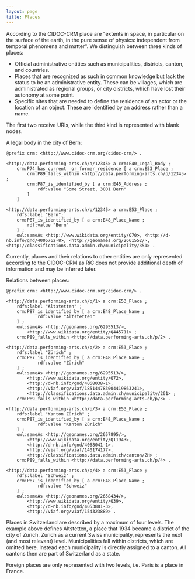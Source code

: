 ```yaml
---
layout: page
title: Places
---
```


According to the CIDOC-CRM place are "extents in space, in particular on the surface of the earth, in the pure sense of physics: independent from temporal phenomena and matter". We distinguish between three kinds of places:

* Official administrative entities such as municipalities, districts, canton, and countries.
* Places that are recognized as such in common knowledge but lack the status to be an administrative entity. These can be villages, which are administrated as regional groups, or city districts, which have lost their autonomy at some point.
* Specific sites that are needed to define the residence of an actor or the location of an object. These are identified by an address rather than a name.

The first two receive URIs, while the third kind is represented with blank nodes.

A legal body in the city of Bern:

```ttl
@prefix crm: <http://www.cidoc-crm.org/cidoc-crm/> .

<http://data.performing-arts.ch/a/12345> a crm:E40_Legal_Body ;
	crm:P74_has_current _or_former_residence [ a crm:E53_Place ;
		crm:P89_falls_within <http://data.performing-arts.ch/p/12345> ;
		crm:P87_is_identified_by [ a crm:E45_Address ;
			rdf:value "Some Street, 3001 Bern"
		]
	]

<http://data.performing-arts.ch/p/12345> a crm:E53_Place ;
	rdfs:label "Bern";
	crm:P87_is_identified_by [ a crm:E48_Place_Name ;
		rdf:value "Bern"
	] ;
	owl:sameAs <http://www.wikidata.org/entity/Q70>, <http://d-nb.info/gnd/4005762-8>, <http://geonames.org/2661552/>, <http://classifications.data.admin.ch/municipality/351> .
```

<!-- TODO: add geo data -->

<!-- TODO: Should the address be machine readable? -->

Currently, places and their relations to other entities are only represented according to the CIDOC-CRM as RiC does not provide additional depth of information and may be inferred later.

Relations between places:

```ttl
@prefix crm: <http://www.cidoc-crm.org/cidoc-crm/> .

<http://data.performing-arts.ch/p/1> a crm:E53_Place ;
    rdfs:label "Altstetten" ;
    crm:P87_is_identified_by [ a crm:E48_Place_Name ;
            rdf:value "Altstetten"
    ] ;
    owl:sameAs <http://geonames.org/6295513/>,
        <http://www.wikidata.org/entity/Q445711> ;
    crm:P89_falls_within <http://data.performing-arts.ch/p/2> .

<http://data.performing-arts.ch/p/2> a crm:E53_Place ;
    rdfs:label "Zürich" ;
    crm:P87_is_identified_by [ a crm:E48_Place_Name ;
            rdf:value "Zürich"
    ] ;
    owl:sameAs <http://geonames.org/6295513/>,
        <http://www.wikidata.org/entity/Q72>,
        <http://d-nb.info/gnd/4068038-1>,
        <http://viaf.org/viaf/185144783004419863241>,
        <http://classifications.data.admin.ch/municipality/261> ;
    crm:P89_falls_within <http://data.performing-arts.ch/p/3> .

<http://data.performing-arts.ch/p/3> a crm:E53_Place ;
    rdfs:label "Kanton Zürich" ;
    crm:P87_is_identified_by [ a crm:E48_Place_Name ;
            rdf:value "Kanton Zürich"
    ] ;
    owl:sameAs <http://geonames.org/2657895/>,
        <http://www.wikidata.org/entity/Q11943>,
        <http://d-nb.info/gnd/4068041-1>,
        <http://viaf.org/viaf/140174177>,
        <http://classifications.data.admin.ch/canton/ZH> ;
    crm:P89_falls_within <http://data.performing-arts.ch/p/4> .

<http://data.performing-arts.ch/p/4> a crm:E53_Place ;
    rdfs:label "Schweiz" ;
    crm:P87_is_identified_by [ a crm:E48_Place_Name ;
            rdf:value "Schweiz"
    ] ;
    owl:sameAs <http://geonames.org/2658434/>,
        <http://www.wikidata.org/entity/Q39>,
        <http://d-nb.info/gnd/4053881-3>,
        <http://viaf.org/viaf/154323889> .
```

Places in Switzerland are described by a maximum of four levels. The example above defines Altstetten, a place that 1934 became a district of the city of Zurich. Zurich as a current Swiss municipality, represents the next (and most relevant) level. Municipalities fall within districts, which are omitted here. Instead each municipality is directly assigned to a canton. All cantons then are part of Switzerland as a state.

Foreign places are only represented with two levels, i.e. Paris is a place in France.

